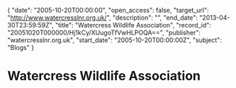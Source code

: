 {
  "date": "2005-10-20T00:00:00", 
  "open_access": false, 
  "target_url": "http://www.watercresslnr.org.uk/", 
  "description": "", 
  "end_date": "2013-04-30T23:59:59Z", 
  "title": "Watercress Wildlife Association", 
  "record_id": "20051020T000000/Hj1kCy/XUugoTfVwHLPOQA==", 
  "publisher": "watercresslnr.org.uk", 
  "start_date": "2005-10-20T00:00:00Z", 
  "subject": "Blogs"
}

# Watercress Wildlife Association

